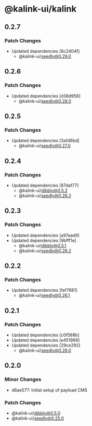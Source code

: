 # @kalink-ui/kalink

## 0.2.7

### Patch Changes

- Updated dependencies [8c2404f]
  - @kalink-ui/seedly@0.29.0

## 0.2.6

### Patch Changes

- Updated dependencies [d38d956]
  - @kalink-ui/seedly@0.28.0

## 0.2.5

### Patch Changes

- Updated dependencies [3a1d6bd]
  - @kalink-ui/seedly@0.27.0

## 0.2.4

### Patch Changes

- Updated dependencies [87daf77]
  - @kalink-ui/dibbly@0.5.2
  - @kalink-ui/seedly@0.26.3

## 0.2.3

### Patch Changes

- Updated dependencies [a97aad9]
- Updated dependencies [9bfff1e]
  - @kalink-ui/dibbly@0.5.1
  - @kalink-ui/seedly@0.26.2

## 0.2.2

### Patch Changes

- Updated dependencies [fef7681]
  - @kalink-ui/seedly@0.26.1

## 0.2.1

### Patch Changes

- Updated dependencies [c0f588b]
- Updated dependencies [e451989]
- Updated dependencies [29ce292]
  - @kalink-ui/seedly@0.26.0

## 0.2.0

### Minor Changes

- d6ae577: Initial setup of payload CMS

### Patch Changes

- @kalink-ui/dibbly@0.5.0
- @kalink-ui/seedly@0.25.0
